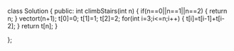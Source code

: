 class Solution {
public:
    int climbStairs(int n) {
       if(n==0||n==1||n==2)
       {
        return n;
       }
       vector<int>t(n+1);
       t[0]=0;
       t[1]=1;
       t[2]=2;
       for(int i=3;i<=n;i++)
       {
        t[i]=t[i-1]+t[i-2];
       } 
       return t[n];
    }

};
